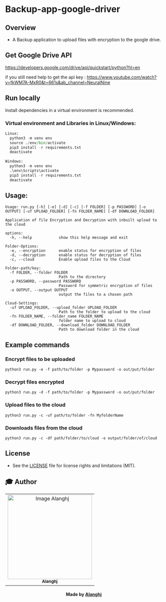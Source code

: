 # Backup-app-google-driver

## Overview
* A Backup application to upload files with encryption to the google drive.

## Get Google Drive API
  https://developers.google.com/drive/api/quickstart/python?hl=en
  
  if you still need help to get the api key :
  https://www.youtube.com/watch?v=fkWM7A-MxR0&t=661s&ab_channel=NeuralNine
    

## Run locally
Install dependencies in a virtual environment is recommended.

### Virtual environment and Libraries in Linux/Windows:

```python 
Linux:
  python3 -m venv env
  source ./env/bin/activate
  pip3 install -r requirements.txt
  deactivate
  
Windows:
  python3 -m venv env
  .\env\Scripts\activate
  pip3 install -r requirements.txt
  deactivate
```
## Usage:

```shell
Usage: run.py [-h] [-e] [-d] [-c] [-f FOLDER] [-p PASSWORD] [-o OUTPUT] [-uf UPLOAD_FOLDER] [-fn FOLDER_NAME] [-df DOWNLOAD_FOLDER]

Application of file Encryption and Decryption with inbuilt upload to the cloud

options:
  -h, --help            show this help message and exit

Folder-Options:
  -e, --encryption      enable status for encryption of files
  -d, --decryption      enable status for decryption of files
  -c, --cloud           Enable upload files to the Cloud

Folder-path/key:
  -f FOLDER, --folder FOLDER
                        Path to the directory
  -p PASSWORD, --password PASSWORD
                        Password for symmetric encryption of files
  -o OUTPUT, --output OUTPUT
                        output the files to a chosen path

Cloud-Settings:
  -uf UPLOAD_FOLDER, --upload_folder UPLOAD_FOLDER
                        Path to the folder to upload to the cloud
  -fn FOLDER_NAME, --folder_name FOLDER_NAME
                        folder name to upload to cloud
  -df DOWNLOAD_FOLDER, --download_folder DOWNLOAD_FOLDER
                        Path to download folder in the cloud
```


## Example commands

### Encrypt files to be uploaded
```
python3 run.py -e -f path/to/folder -p Mypassword -o out/put/folder
```
### Decrypt files encrypted
```
python3 run.py -d -f path/to/folder -p Mypassword -o out/put/folder
```
### Upload files to the cloud
```
python3 run.py -c -uf path/to/folder -fn MyfolderName
```
### Downloads files from the cloud

```
python3 run.py -c -df path/folder/to/cloud -o output/folder/of/cloud
```

## License

* See the [LICENSE](LICENSE.md) file for license rights and limitations (MIT).


## :mortar_board: Author



<table align="center">
    <tr>
        <td align="center">
            <a href="https://github.com/Alanghj">
                <img src="https://user-images.githubusercontent.com/81534309/218480249-255e240a-d7bc-4884-b7ac-bd9f00deb255.png" width="270px;" height="270px;" alt="Image Alanghj" />
                <br />
                <sub><b>Alanghj</b></sub>
            </a>
        </td>    
    </tr>
</table>
<h4 align="center">
   Made by <a href="/" target="#"> Alanghj</a>
</h4>

